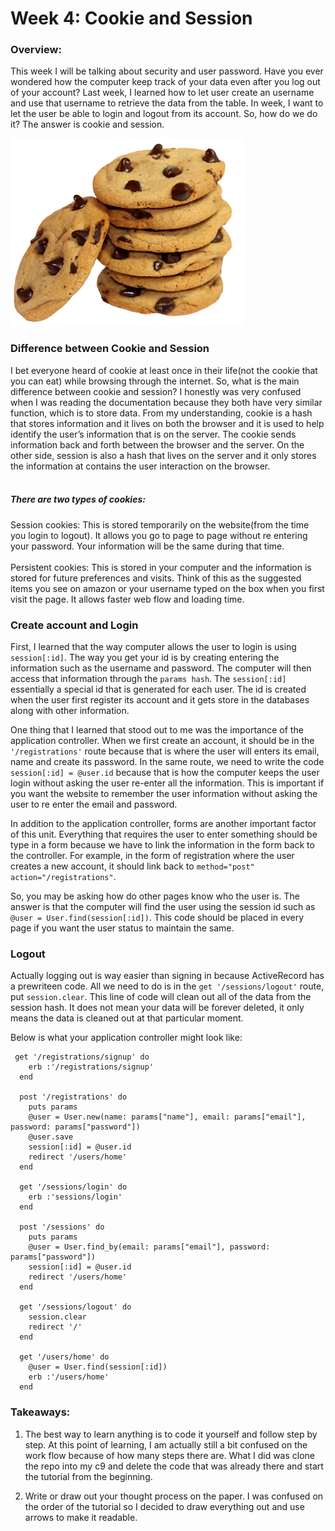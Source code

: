 # Week 4: Cookie and Session

### Overview:

This week I will be talking about security and user password. Have you ever wondered how the computer keep track of your data even after you log out of your account? Last week, I learned how to let user create an username and use that username to retrieve the data from the table. In week, I want to let the user be able to login and logout from its account. So, how do we do it? The answer is cookie and session. 

<img src="../photo/cookies.png"/>

### Difference between Cookie and Session

I bet everyone heard of cookie at least once in their life(not the cookie that you can eat) while browsing through the internet. So, what is the main difference between cookie and session? I honestly was very confused when I was reading the documentation because they both have very similar function, which is to store data. From my understanding, cookie is a hash that stores information and it lives on both the browser and it is used to help identify the user’s information that is on the server. The cookie sends information back and forth between the browser and the server. On the other side, session is also a hash that lives on the server and it only stores the information at contains the user interaction on the browser. 
<br><br>
##### There are two types of cookies: 

Session cookies: This is stored temporarily on the website(from the time you login to logout). It allows you go to page to page without re entering your password. Your information will be the same during that time. <br><br>
Persistent cookies: This is stored in your computer and the information is stored for future preferences and visits. Think of this as the suggested items you see on amazon or your username typed on the box when you first visit the page. It allows faster web flow and loading time.

### Create account and Login

First, I learned that the way computer allows the user to login is using `session[:id]`. The way you get your id is by creating entering the information such as the username and password. The computer will then access that information through the `params hash`. The `session[:id]` essentially a special id that is generated for each user. The id is created when the user first register its account and it gets store in the databases along with other information.

One thing that I learned that stood out to me was the importance of the application controller. When we first create an account, it should be in the `'/registrations'` route because that is where the user will enters its email, name and create its password. In the same route, we need to write the code `session[:id] = @user.id` because that is how the computer keeps the user login without asking the user re-enter all the information. This is important if you want the website to remember the user information without asking the user to re enter the email and password. 

In addition to the application controller, forms are another important factor of this unit. Everything that requires the user to enter something should be type in a form because we have to link the information in the form back to the controller. For example, in the form of registration where the user creates a new account, it should link back to `method="post" action="/registrations"`. 

So, you may be asking how do other pages know who the user is. The answer is that the computer will find the user using the session id such as ` @user = User.find(session[:id])`. This code should be placed in every page if you want the user status to maintain the same. 

### Logout

Actually logging out is way easier than signing in because ActiveRecord has a prewriteen code. All we need to do is in the `get '/sessions/logout'` route, put `session.clear`. This line of code will clean out all of the data from the session hash. It does not mean your data will be forever deleted, it only means the data is cleaned out at that particular moment.

Below is what your application controller might look like:
```
 get '/registrations/signup' do
    erb :'/registrations/signup'
  end

  post '/registrations' do
    puts params
    @user = User.new(name: params["name"], email: params["email"], password: params["password"])
    @user.save
    session[:id] = @user.id
    redirect '/users/home'
  end

  get '/sessions/login' do
    erb :'sessions/login'
  end

  post '/sessions' do
    puts params
    @user = User.find_by(email: params["email"], password: params["password"])
    session[:id] = @user.id
    redirect '/users/home'
  end

  get '/sessions/logout' do
    session.clear
    redirect '/'
  end

  get '/users/home' do
    @user = User.find(session[:id])
    erb :'/users/home'
  end
  ```

### Takeaways:
1. The best way to learn anything is to code it yourself and follow step by step. At this point of learning, I am actually still a bit confused on the work flow because of how many steps there are. What I did was clone the repo into my c9 and delete the code that was already there and start the tutorial from the beginning. 

2. Write or draw out your thought process on the paper. I was confused on the order of the tutorial so I decided to draw everything out and use arrows to make it readable. 
